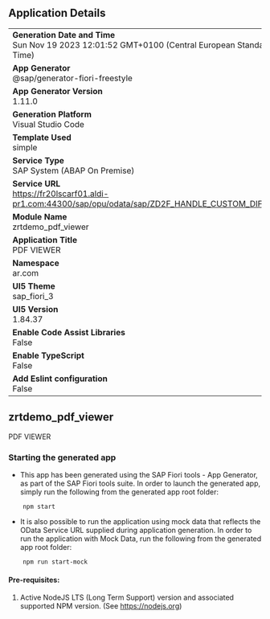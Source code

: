 ## Application Details
|               |
| ------------- |
|**Generation Date and Time**<br>Sun Nov 19 2023 12:01:52 GMT+0100 (Central European Standard Time)|
|**App Generator**<br>@sap/generator-fiori-freestyle|
|**App Generator Version**<br>1.11.0|
|**Generation Platform**<br>Visual Studio Code|
|**Template Used**<br>simple|
|**Service Type**<br>SAP System (ABAP On Premise)|
|**Service URL**<br>https://fr20lscarf01.aldi-pr1.com:44300/sap/opu/odata/sap/ZD2F_HANDLE_CUSTOM_DIF_SRV
|**Module Name**<br>zrtdemo_pdf_viewer|
|**Application Title**<br>PDF VIEWER|
|**Namespace**<br>ar.com|
|**UI5 Theme**<br>sap_fiori_3|
|**UI5 Version**<br>1.84.37|
|**Enable Code Assist Libraries**<br>False|
|**Enable TypeScript**<br>False|
|**Add Eslint configuration**<br>False|

## zrtdemo_pdf_viewer

PDF VIEWER

### Starting the generated app

-   This app has been generated using the SAP Fiori tools - App Generator, as part of the SAP Fiori tools suite.  In order to launch the generated app, simply run the following from the generated app root folder:

```
    npm start
```

- It is also possible to run the application using mock data that reflects the OData Service URL supplied during application generation.  In order to run the application with Mock Data, run the following from the generated app root folder:

```
    npm run start-mock
```

#### Pre-requisites:

1. Active NodeJS LTS (Long Term Support) version and associated supported NPM version.  (See https://nodejs.org)


